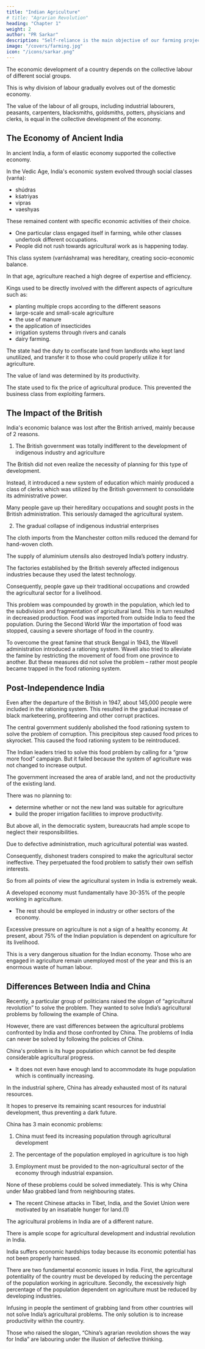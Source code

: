 ```yaml
---
title: "Indian Agriculture"
# title: "Agrarian Revolution"
heading: "Chapter 1"
weight: 2
author: "PR Sarkar"
description: "Self-reliance is the main objective of our farming projects, hence they should be oriented towards production"
image: "/covers/farming.jpg"
icon: "/icons/sarkar.png"
---
```



The economic development of a country depends on the collective labour of different social groups. 

This is why division of labour gradually evolves out of the domestic economy. 

The value of the labour of all groups, including industrial labourers, peasants, carpenters, blacksmiths, goldsmiths, potters, physicians and clerks, is equal in the collective development of the economy.

## The Economy of Ancient India

In ancient India, a form of elastic economy supported the collective economy. 

In the Vedic Age, India's economic system evolved through social classes (varńa):
- shúdras
- kśatriyas
- vipras
- vaeshyas

These remained content with specific economic activities of their choice. 
- One particular class engaged itself in farming, while other classes undertook different occupations. 
- People did not rush towards agricultural work as is happening today. 

This class system (varńáshrama) was hereditary, creating socio-economic balance.

In that age, agriculture reached a high degree of expertise and efficiency. 

Kings used to be directly involved with the different aspects of agriculture such as:
- planting multiple crops according to the different seasons
- large-scale and small-scale agriculture
- the use of manure
- the application of insecticides
- irrigation systems through rivers and canals
- dairy farming. 

The state had the duty to confiscate land from landlords who kept land unutilized, and transfer it to those who could properly utilize it for agriculture. 

The value of land was determined by its productivity. 

The state used to fix the price of agricultural produce. This prevented the business class from exploiting farmers.



## The Impact of the British

India's economic balance was lost after the British arrived, mainly because of 2 reasons.

1. The British government was totally indifferent to the development of indigenous industry and agriculture 

The British did not even realize the necessity of planning for this type of development. 

Instead, it introduced a new system of education which mainly produced a class of clerks which was utilized by the British government to consolidate its administrative power. 

Many people gave up their hereditary occupations and sought posts in the British administration. This seriously damaged the agricultural system.


2. The gradual collapse of indigenous industrial enterprises

<!-- The notably the hand weaving industry -->
The cloth imports from the Manchester cotton mills reduced the demand for hand-woven cloth. 

The supply of aluminium utensils also destroyed India’s pottery industry. 

The factories established by the British severely affected indigenous industries because they used the latest technology. 

Consequently, people gave up their traditional occupations and crowded the agricultural sector for a livelihood.

This problem was compounded by growth in the population, which led to the subdivision and fragmentation of agricultural land. This in turn resulted in decreased production. Food was imported from outside India to feed the population. During the Second World War the importation of food was stopped, causing a severe shortage of food in the country.

To overcome the great famine that struck Bengal in 1943, the Wavell administration introduced a rationing system. Wavell also tried to alleviate the famine by restricting the movement of food from one province to another. But these measures did not solve the problem – rather most people became trapped in the food rationing system.


## Post-Independence India

Even after the departure of the British in 1947, about 145,000 people were included in the rationing system. This resulted in the gradual increase of black marketeering, profiteering and other corrupt practices. 

The central government suddenly abolished the food rationing system to solve the problem of corruption. This precipitous step caused food prices to skyrocket. This caused the food rationing system to be reintroduced.

The Indian leaders tried to solve this food problem by calling for a “grow more food” campaign. But it failed because the system of agriculture was not changed to increase output. 

The government increased the area of arable land, and not the productivity of the existing land. 

There was no planning to:
- determine whether or not the new land was suitable for agriculture
- build the proper irrigation facilities to improve productivity.

But above all, in the democratic system, bureaucrats had ample scope to neglect their responsibilities. 

Due to defective administration, much agricultural potential was wasted. 

Consequently, dishonest traders conspired to make the agricultural sector ineffective. They perpetuated the food problem to satisfy their own selfish interests. 

So from all points of view the agricultural system in India is extremely weak.

A developed economy must fundamentally have 30-35% of the people working in agriculture. 
- The rest should be employed in industry or other sectors of the economy. 

Excessive pressure on agriculture is not a sign of a healthy economy. At present, about 75% of the Indian population is dependent on agriculture for its livelihood. 

This is a very dangerous situation for the Indian economy. Those who are engaged in agriculture remain unemployed most of the year and this is an enormous waste of human labour. 

<!-- This unemployment problem in agriculture must be solved immediately – it brooks no delay. -->


## Differences Between India and China

Recently, a particular group of politicians raised the slogan of “agricultural revolution” to solve the problem. They wanted to solve India’s agricultural problems by following the example of China. 

However, there are vast differences between the agricultural problems confronted by India and those confronted by China. The problems of India can never be solved by following the policies of China.

China's problem is its huge population which cannot be fed despite considerable agricultural progress. 
- It does not even have enough land to accommodate its huge population which is continually increasing. 

In the industrial sphere, China has already exhausted most of its natural resources. 

It hopes to preserve its remaining scant resources for industrial development, thus preventing a dark future.

China has 3 main economic problems:

1. China must feed its increasing population through agricultural development

2. The percentage of the population employed in agriculture is too high

3. Employment must be provided to the non-agricultural sector of the economy through industrial expansion. 

None of these problems could be solved immediately. This is why China under Mao grabbed land from neighbouring states. 
- The recent Chinese attacks in Tibet, India, and the Soviet Union were motivated by an insatiable hunger for land.(1) 

<!-- This is a very ingenious plan for agrarian revolution! -->

The agricultural problems in India are of a different nature. 

There is ample scope for agricultural development and industrial revolution in India. 

India suffers economic hardships today because its economic potential has not been properly harnessed.

There are two fundamental economic issues in India. First, the agricultural potentiality of the country must be developed by reducing the percentage of the population working in agriculture. Secondly, the excessively high percentage of the population dependent on agriculture must be reduced by developing industries.

Infusing in people the sentiment of grabbing land from other countries will not solve India’s agricultural problems. The only solution is to increase productivity within the country. 

Those who raised the slogan, “China’s agrarian revolution shows the way for India” are labouring under the illusion of defective thinking.

